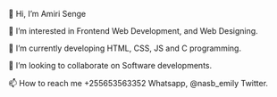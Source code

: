 👋 Hi, I’m Amiri Senge

👀 I’m interested in Frontend Web Development, and Web Designing.

🌱 I’m currently developing HTML, CSS, JS and C programming.

💞️ I’m looking to collaborate on Software developments.

📫 How to reach me +255653563352 Whatsapp, @nasb_emily Twitter.
